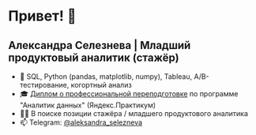 # Привет! 👋
## Александра Селезнева | Младший продуктовый аналитик (стажёр)
 
- 🌱 SQL, Python (pandas, matplotlib, numpy), Tableau, A/B-тестирование, когортный анализ
- 🎓 [Диплом о профессиональной переподготовке](https://github.com/AleksandraSeleznewa/data_analyst_portfolio/blob/d7fe0ba2c667dbd77c915cebf92813b364a2cac0/%D0%94%D0%B8%D0%BF%D0%BB%D0%BE%D0%BC_RU_%D0%A1%D0%B5%D0%BB%D0%B5%D0%B7%D0%BD%D0%B5%D0%B2%D0%B0_2024-6059-064.pdf) по программе "Аналитик данных" (Яндекс.Практикум)
- 👩‍💻 В поиске позиции стажёра / младшего продуктового аналитика
- 📫 Telegram: [@aleksandra_selezneva](https://t.me/aleksandra_selezneva)

